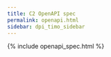 ```yaml
---
title: C2 OpenAPI spec  
permalink: openapi.html
sidebar: dpi_timo_sidebar
---
```


{% include openapi_spec.html %}